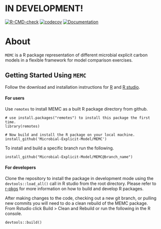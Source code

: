 # IN DEVELOPMENT!

[![R-CMD-check](https://github.com/Microbial-Explicit-Model/MEMC/actions/workflows/test_rcmd.yml/badge.svg)](https://github.com/Microbial-Explicit-Model/MEMC/actions/workflows/test_rcmd.yml)
[![codecov](https://codecov.io/gh/kdorheim/MEMC/branch/main/graph/badge.svg?token=ia2NHHtpJs)](https://codecov.io/gh/kdorheim/MEMC)
[![Documentation](https://github.com/Microbial-Explicit-Model/MEMC/actions/workflows/pkgdown.yaml/badge.svg)](https://github.com/Microbial-Explicit-Model/MEMC/actions/workflows/pkgdown.yaml)


# About

`MEMC` is a R package representation of different microbial explicit carbon models in a flexible framework for model comparison exercises. 


## Getting Started Using `MEMC`

Follow the download and installation instructions for [R](https://cloud.r-project.org/) and [R studio](https://www.rstudio.com/products/rstudio/download/). 


#### For users

Use `remotes` to install MEMC as a built R package directory from github. 

```
# use install.packages("remotes") to install this package the first time.
library(remotes)

# Now build and install the R package on your local machine.
install_github('Microbial-Explicit-Model/MEMC') 
```

To install and build a specific branch run the following. 

```{r}
install_github("Microbial-Explicit-Model/MEMC@branch_name")

```


#### For developers

Clone the repository to install the package in development mode using the `devtools::load_all()` call in R studio from the root directory. Please refer to [r-pkgs](https://r-pkgs.org/) for more information on how to build and develop R packages. 


After making changes to the code, checking out a new git branch, or pulling new commits you will need to do a clean rebuild of the MEMC package. From Rstudio click Build > Clean and Rebuild or run the following in the R console. 

```{r}
devtools::build()
```







